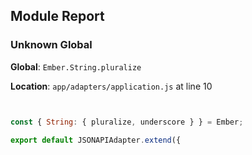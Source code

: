 ## Module Report
### Unknown Global

**Global**: `Ember.String.pluralize`

**Location**: `app/adapters/application.js` at line 10

```js


const { String: { pluralize, underscore } } = Ember;

export default JSONAPIAdapter.extend({
```
